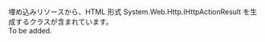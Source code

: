 <Namespace Name="Microsoft.Azure.Mobile.Server.Content">
  <Docs>
    <summary>埋め込みリソースから、HTML 形式 System.Web.Http.IHttpActionResult を生成するクラスが含まれています。</summary> 
    <remarks>To be added.</remarks>
  </Docs>
</Namespace>
